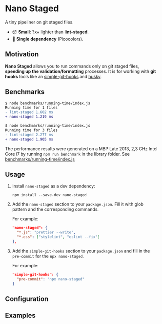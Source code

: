 # Nano Staged

A tiny pipeliner on git staged files.

- 📦 **Small**: ?x+ lighter than **lint-staged**.
- 🥇 **Single dependency** (Picocolors).

## Motivation

**Nano Staged** allows you to run commands only on git staged files, **speeding up the validation/formatting** processes. It is for working with **git hooks** tools like an [simple-git-hooks](https://github.com/toplenboren/simple-git-hooks) and [husky](https://github.com/typicode/husky).

## Benchmarks

```diff
$ node benchmarks/running-time/index.js
Running time for 1 files
- lint-staged 1.602 ms
+ nano-staged 1.219 ms
```

```diff
$ node benchmarks/running-time/index.js
Running time for 3 files
- lint-staged 2.277 ms
+ nano-staged 1.905 ms
```

The performance results were generated on a MBP Late 2013, 2,3 GHz Intel Core i7 by running `npm run benchmark` in the library folder. See [benchmarks/running-time/index.js](https://github.com/usmanyunusov/nano-staged/blob/master/benchmarks/running-time/index.js)

## Usage

1. Install `nano-staged` as a dev dependency:

   ```terminal
   npm install --save-dev nano-staged
   ```

2. Add the `nano-staged` section to your `package.json`. Fill it with glob pattern and the corresponding commands.

   For example:

   ```json
   "nano-staged": {
     "*.js": "prettier --write",
     "*.css": ["stylelint", "eslint --fix"]
   },
   ```

3. Add the `simple-git-hooks` section to your `package.json` and fill in the `pre-commit` for the `npx nano-staged`.

   For example:

   ```json
   "simple-git-hooks": {
     "pre-commit": "npx nano-staged"
   }
   ```

## Configuration

## Examples

